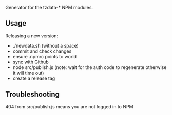 
Generator for the tzdata-* NPM modules.


## Usage
Releasing a new version:

- ./newdata.sh <year><letter>  (without a space)
- commit and check changes
- ensure .npmrc points to world
- sync with Github
- node src/publish.js <authenticator code>   (note: wait for the auth code to regenerate otherwise it will time out)
- create a release tag

## Troubleshooting

404 from src/publish.js means you are not logged in to NPM

